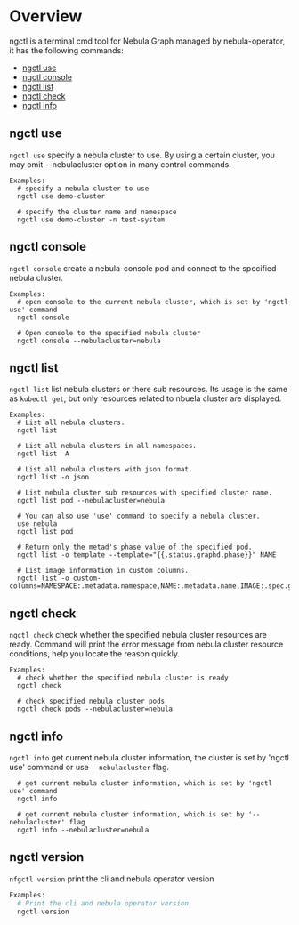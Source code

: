 
# Overview
ngctl is a terminal cmd tool for Nebula Graph managed by nebula-operator, it has the following commands:
- [ngctl use](#ngctl-use)
- [ngctl console](#ngctl-console)
- [ngctl list](#ngctl-list)
- [ngctl check](#ngctl-check)
- [ngctl info](#ngctl-info)

## ngctl use
`ngctl use` specify a nebula cluster to use. By using a certain cluster, you may omit --nebulacluster option in many control commands.

```
Examples:
  # specify a nebula cluster to use
  ngctl use demo-cluster

  # specify the cluster name and namespace
  ngctl use demo-cluster -n test-system
```
## ngctl console
`ngctl console` create a nebula-console pod and connect to the specified nebula cluster.

```
Examples:
  # open console to the current nebula cluster, which is set by 'ngctl use' command
  ngctl console
  
  # Open console to the specified nebula cluster
  ngctl console --nebulacluster=nebula
```
## ngctl list
`ngctl list` list nebula clusters or there sub resources. Its usage is the same as `kubectl get`, but only resources related to nbuela cluster are displayed.
```
Examples:
  # List all nebula clusters.
  ngctl list
  
  # List all nebula clusters in all namespaces.
  ngctl list -A
  
  # List all nebula clusters with json format.
  ngctl list -o json
  
  # List nebula cluster sub resources with specified cluster name.
  ngctl list pod --nebulacluster=nebula
  
  # You can also use 'use' command to specify a nebula cluster.
  use nebula
  ngctl list pod
  
  # Return only the metad's phase value of the specified pod.
  ngctl list -o template --template="{{.status.graphd.phase}}" NAME
  
  # List image information in custom columns.
  ngctl list -o custom-columns=NAMESPACE:.metadata.namespace,NAME:.metadata.name,IMAGE:.spec.graphd.image
```

## ngctl check
`ngctl check` check whether the specified nebula cluster resources are ready. Command will print the error message from nebula cluster resource conditions, help you locate the reason quickly.

```
Examples:
  # check whether the specified nebula cluster is ready
  ngctl check
  
  # check specified nebula cluster pods
  ngctl check pods --nebulacluster=nebula
```

## ngctl info
`ngctl info` get current nebula cluster information, the cluster is set by 'ngctl use' command or use `--nebulacluster` flag.

```Examples:
  # get current nebula cluster information, which is set by 'ngctl use' command
  ngctl info

  # get current nebula cluster information, which is set by '--nebulacluster' flag
  ngctl info --nebulacluster=nebula
```
## ngctl version
`nfgctl version` print the cli and nebula operator version

```bash
Examples:
  # Print the cli and nebula operator version
  ngctl version
```

